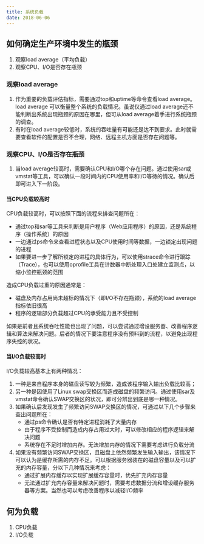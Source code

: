```yaml
---
title: 系统负载
date: 2018-06-06
---
```


## 如何确定生产环境中发生的瓶颈
1. 观察load average（平均负载）
2. 观察CPU、I/O是否存在瓶颈

### 观察load average
1. 作为重要的负载评估指标，需要通过top和uptime等命令查看load average。load average 可以衡量整个系统的负载情况。虽说仅通过load average还不能判断出系统出现瓶颈的原因在哪里，但可从load average着手进行系统瓶颈的调查。
2. 有时在load average较低时，系统的吞吐量有可能还是达不到要求。此时就需要查看软件的配置是否不合理，网络、远程主机方面是否存在问题等。

### 观察CPU、I/O是否存在瓶颈
1. 当load average较高时，需要确认CPU和I/O哪个存在问题。通过使用sar或vmstat等工具，可以确认一段时间内的CPU使用率和I/O等待的情况。确认后即可进入下一阶段。
#### 当CPU负载较高时
CPU负载较高时，可以按照下面的流程来排查问题所在：
* 通过top和sar等工具来判断是用户程序（Web应用程序）的原因，还是系统程序（操作系统）的原因
* 一边通过ps命令来查看进程状态以及CPU使用时间等数据，一边锁定出现问题的进程
* 如果要进一步了解所锁定的进程的具体行为，可以使用strace命令进行跟踪（Trace），也可以使用oprofile工具在计数器中断处理入口处建立监测点，以缩小监控瓶颈的范围

造成CPU负载过重的原因通常是：
* 磁盘及内存占用尚未超标的情况下（即I/O不存在瓶颈），系统的load average指标依旧很高
* 程序的逻辑部分负载超过CPU的承受能力且不受控制

如果是前者且系统吞吐性能也出现了问题，可以尝试通过增设服务器、改善程序逻辑和算法来解决问题。后者的情况下要注意程序没有预料到的流程，以避免出现程序失控的状况。

#### 当I/O负载较高时

I/O负载较高基本上有两种情况： 

1. 一种是来自程序本身的磁盘读写较为频繁，造成该程序输入输出负载比较高；
2. 另一种是因使用了Linux swap交换区而造成磁盘的频繁访问。通过使用sar及vmstat命令确认SWAP交换区的状况，即可分辨出到底是哪一种情况。
3. 如果确认后发现发生了频繁访问SWAP交换区的情况，可通过以下几个步骤来查出问题所在：
    * 通过ps命令确认是否有特定进程消耗了大量内存
	* 由于程序不受控制而造成内存占用过大时，可以修改相应的程序逻辑来解决问题
	* 系统存在不足时增加内存。无法增加内存的情况下需要考虑进行负载分流
4. 如果没有频繁访问SWAP交换区，且磁盘上依然频繁发生输入输出，该情况下可以认为是缓存所需的内存不足。可以根据服务器装在的磁盘容量以及可以扩充的内存容量，分以下几种情况来考虑：
    * 通过扩展内存缓存以实现扩展缓存容量时，优先扩充内存容量
	* 无法通过扩充内存容量来解决问题时，需要考虑数据分流和增设缓存服务器等方案。当然也可以考虑改善程序以减轻I/O频率
	
	
## 何为负载
1. CPU负载
2. I/O负载

